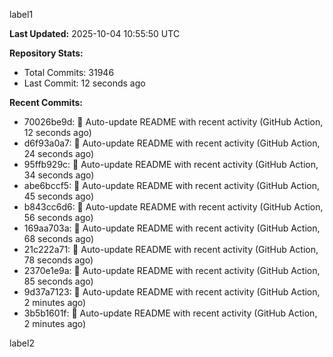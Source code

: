 
label1 
<!-- ACTIVITY_START -->
**Last Updated:** 2025-10-04 10:55:50 UTC

**Repository Stats:**
- Total Commits: 31946
- Last Commit: 12 seconds ago

**Recent Commits:**
- 70026be9d: 🤖 Auto-update README with recent activity (GitHub Action, 12 seconds ago)
- d6f93a0a7: 🤖 Auto-update README with recent activity (GitHub Action, 24 seconds ago)
- 95ffb929c: 🤖 Auto-update README with recent activity (GitHub Action, 34 seconds ago)
- abe6bccf5: 🤖 Auto-update README with recent activity (GitHub Action, 45 seconds ago)
- b843cc6d6: 🤖 Auto-update README with recent activity (GitHub Action, 56 seconds ago)
- 169aa703a: 🤖 Auto-update README with recent activity (GitHub Action, 68 seconds ago)
- 21c222a71: 🤖 Auto-update README with recent activity (GitHub Action, 78 seconds ago)
- 2370e1e9a: 🤖 Auto-update README with recent activity (GitHub Action, 85 seconds ago)
- 9d37a7123: 🤖 Auto-update README with recent activity (GitHub Action, 2 minutes ago)
- 3b5b1601f: 🤖 Auto-update README with recent activity (GitHub Action, 2 minutes ago)
<!-- ACTIVITY_END -->

label2
